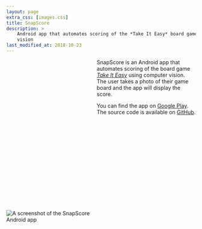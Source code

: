 ```yaml
---
layout: page
extra_css: [images.css]
title: SnapScore
description: >
    Android app that automates scoring of the *Take It Easy* board game using computer
    vision
last_modified_at: 2018-10-23
---
```


<div class="confined-img-aspect-ratio-box"
     style="float: left; margin: 0 1em 1em 0; width: 45%;
            padding-top: calc(1280 / 720 * 45%)">
<img class="aspect-ratio-box-inside"
     src="{{ "/assets/snapscore-screenshot.png" | relative_url }}"
     alt="A screenshot of the SnapScore Android app">
</div>

SnapScore is an Android app that automates scoring of the board game [*Take It Easy*][]
using computer vision.  The user takes a photo of their game board and the app will
display the score.

You can find the app on [Google Play][].  The source code is available on [GitHub][].

[*Take It Easy*]: http://www.burleygames.com/board-games/take-it-easy/
[Google Play]: https://play.google.com/store/apps/details?id=xyz.meribold.snapscore
[GitHub]: https://github.com/meribold/snapscore-android

<!-- vim: set tw=90 sts=-1 sw=4 et spell: -->
